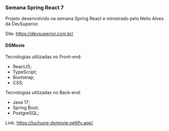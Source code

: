 ### Semana Spring React 7

Projeto desenvolvido na semana Spring React e ministrado pelo Nelio Alves da DevSuperior.

Site: https://devsuperior.com.br/  

#### DSMovie
Tecnologias utilizadas no Front-end:
- ReactJS;
- TypeScript;
- Bootstrap;
- CSS;

Tecnologias utilizadas no Back-end:
- Java 17;
- Spring Boot;
- PostgreSQL;

Link: https://luchung-dsmovie.netlify.app/